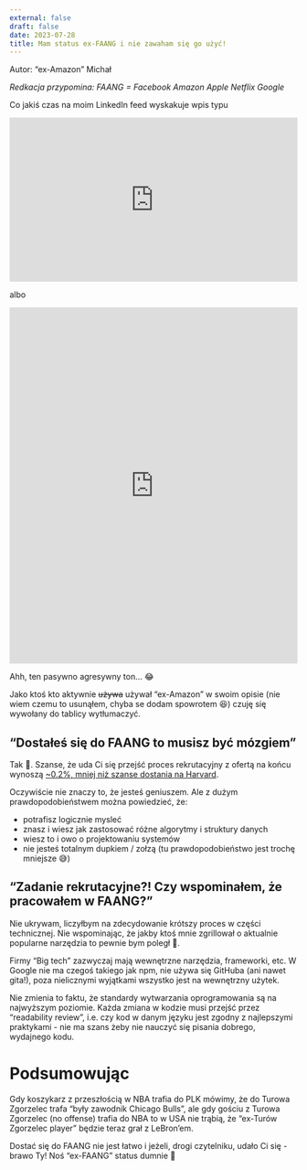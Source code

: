 ```yaml
---
external: false
draft: false
date: 2023-07-28
title: Mam status ex-FAANG i nie zawaham się go użyć!
---
```


Autor: “ex-Amazon” Michał

_Redkacja przypomina: FAANG = Facebook Amazon Apple Netflix Google_

Co jakiś czas na moim LinkedIn feed wyskakuje wpis typu

<iframe src="https://www.linkedin.com/embed/feed/update/urn:li:share:7027191535435698176" height="287" width="504" frameborder="0" allowfullscreen="" title="Embedded post"></iframe>

albo

<iframe src="https://www.linkedin.com/embed/feed/update/urn:li:share:7042489841191698432" height="623" width="504" frameborder="0" allowfullscreen="" title="Embedded post"></iframe>

Ahh, ten pasywno agresywny ton… 😂

Jako ktoś kto aktywnie ~~używa~~ używał “ex-Amazon” w swoim opisie (nie wiem czemu to usunąłem, chyba se dodam spowrotem 😆) czuję się wywołany do tablicy wytłumaczyć.

## “Dostałeś się do FAANG to musisz być mózgiem”

Tak 🙂. Szanse, że uda Ci się przejść proces rekrutacyjny z ofertą na końcu wynoszą [~0.2%, mniej niż szanse dostania na Harvard](https://qz.com/285001/heres-why-you-only-have-a-0-2-chance-of-getting-hired-at-google).

Oczywiście nie znaczy to, że jesteś geniuszem. Ale z dużym prawdopodobieństwem można powiedzieć, że:

- potrafisz logicznie mysleć
- znasz i wiesz jak zastosować różne algorytmy i struktury danych
- wiesz to i owo o projektowaniu systemów
- nie jesteś totalnym dupkiem / zołzą (tu prawdopodobieństwo jest trochę mniejsze 😅)

## “Zadanie rekrutacyjne?! Czy wspominałem, że pracowałem w FAANG?”

Nie ukrywam, liczyłbym na zdecydowanie krótszy proces w części technicznej. Nie wspominając, że jakby ktoś mnie zgrillował o aktualnie popularne narzędzia to pewnie bym poległ 🥲.

Firmy “Big tech” zazwyczaj mają wewnętrzne narzędzia, frameworki, etc. W Google nie ma czegoś takiego jak npm, nie używa się GitHuba (ani nawet gita!), poza nielicznymi wyjątkami wszystko jest na wewnętrzny użytek.

Nie zmienia to faktu, że standardy wytwarzania oprogramowania są na najwyższym poziomie. Każda zmiana w kodzie musi przejść przez “readability review”, i.e. czy kod w danym języku jest zgodny z najlepszymi praktykami - nie ma szans żeby nie nauczyć się pisania dobrego, wydajnego kodu.

# Podsumowując

Gdy koszykarz z przeszłością w NBA trafia do PLK mówimy, że do Turowa Zgorzelec trafa “były zawodnik Chicago Bulls”, ale gdy gościu z Turowa Zgorzelec (no offense) trafia do NBA to w USA nie trąbią, że “ex-Turów Zgorzelec player” będzie teraz grał z LeBron’em.

Dostać się do FAANG nie jest łatwo i jeżeli, drogi czytelniku, udało Ci się - brawo Ty! Noś “ex-FAANG” status dumnie 👊
